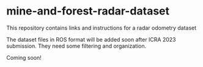 # mine-and-forest-radar-dataset
This repository contains links and instructions for a radar odometry dataset

The dataset files in ROS format will be added soon after ICRA 2023 submission. They need some filtering and organization. 

Coming soon!
